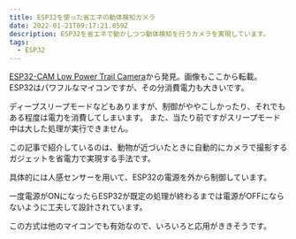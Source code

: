 ```yaml
---
title: ESP32を使った省エネの動体検知カメラ
date: 2022-01-21T09:17:21.859Z
description: ESP32を省エネで動かしつつ動体検知を行うカメラを実現しています。
tags:
  - ESP32
---
```

[ESP32-CAM Low Power Trail Camera](http://marksbench.com/electronics/esp32-cam-low-power-trail-camera/)から発見。画像もここから転載。
ESP32はパワフルなマイコンですが、その分消費電力も大きいです。

ディープスリープモードなどもありますが、制御がややこしかったり、それでもある程度は電力を消費してしまいます。
また、当たり前ですがスリープモード中は大した処理が実行できません。

この記事で紹介しているのは、動物が近づいたときに自動的にカメラで撮影するガジェットを省電力で実現する手法です。

具体的には人感センサーを用いて、ESP32の電源を外から制御しています。

一度電源がONになったらESP32が既定の処理が終わるまでは電源がOFFにならないように工夫して設計されています。

この方式は他のマイコンでも有効なので、いろいろと応用がききそうです。
